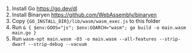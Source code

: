 1. Install Go https://go.dev/dl
2. Install Binaryen https://github.com/WebAssembly/binaryen
3. Copy `{GO_INSTALL_DIR}/lib/wasm/wasm_exec.js` to this folder
4. Run `& { $env:GOOS="js"; $env:GOARCH="wasm"; go build -o main.wasm main.go }`
5. Run `wasm-opt main.wasm -O3 -o main.wasm --all-features --strip-dwarf --strip-debug --vacuum`
